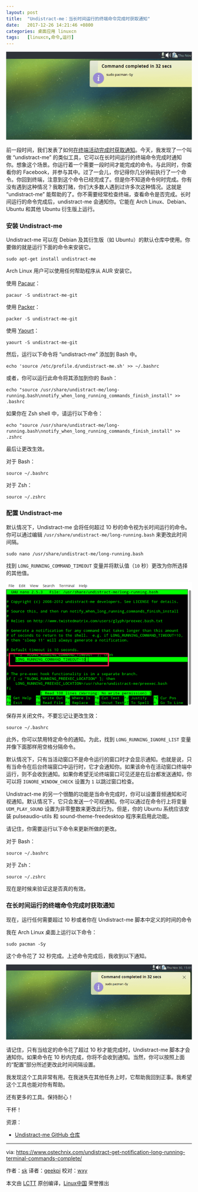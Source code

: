 ```yaml
---
layout: post
title:	"Undistract-me：当长时间运行的终端命令完成时获取通知"
date:	2017-12-26 14:21:46 +0800 
categories:	桌面应用 linuxcn 
tags:	[linuxcn,命令,运行]
---
```



![Undistract-me](/Asserts/Images/album/201712/26/142149rlcchc8maxwyymfm.png)


前一段时间，我们发表了如何[在终端活动完成时获取通知](https://www.ostechnix.com/get-notification-terminal-task-done/)。今天，我发现了一个叫做 “undistract-me” 的类似工具，它可以在长时间运行的终端命令完成时通知你。想象这个场景。你运行着一个需要一段时间才能完成的命令。与此同时，你查看你的 Facebook，并参与其中。过了一会儿，你记得你几分钟前执行了一个命令。你回到终端，注意到这个命令已经完成了。但是你不知道命令何时完成。你有没有遇到这种情况？我敢打赌，你们大多数人遇到过许多次这种情况。这就是 “undistract-me” 能帮助的了。你不需要经常检查终端，查看命令是否完成。长时间运行的命令完成后，undistract-me 会通知你。它能在 Arch Linux、Debian、Ubuntu 和其他 Ubuntu 衍生版上运行。


### 安装 Undistract-me


Undistract-me 可以在 Debian 及其衍生版（如 Ubuntu）的默认仓库中使用。你要做的就是运行下面的命令来安装它。



```
sudo apt-get install undistract-me

```

Arch Linux 用户可以使用任何帮助程序从 AUR 安装它。


使用 [Pacaur](https://www.ostechnix.com/install-pacaur-arch-linux/)：



```
pacaur -S undistract-me-git

```

使用 [Packer](https://www.ostechnix.com/install-packer-arch-linux-2/)：



```
packer -S undistract-me-git

```

使用 [Yaourt](https://www.ostechnix.com/install-yaourt-arch-linux/)：



```
yaourt -S undistract-me-git

```

然后，运行以下命令将 “undistract-me” 添加到 Bash 中。



```
echo 'source /etc/profile.d/undistract-me.sh' >> ~/.bashrc

```

或者，你可以运行此命令将其添加到你的 Bash：



```
echo "source /usr/share/undistract-me/long-running.bash\nnotify_when_long_running_commands_finish_install" >> .bashrc

```

如果你在 Zsh shell 中，请运行以下命令：



```
echo "source /usr/share/undistract-me/long-running.bash\nnotify_when_long_running_commands_finish_install" >> .zshrc

```

最后让更改生效。


对于 Bash：



```
source ~/.bashrc

```

对于 Zsh：



```
source ~/.zshrc

```

### 配置 Undistract-me


默认情况下，Undistract-me 会将任何超过 10 秒的命令视为长时间运行的命令。你可以通过编辑 `/usr/share/undistract-me/long-running.bash` 来更改此时间间隔。



```
sudo nano /usr/share/undistract-me/long-running.bash

```

找到 `LONG_RUNNING_COMMAND_TIMEOUT` 变量并将默认值（`10` 秒）更改为你所选择的其他值。


[![](/Asserts/Images/album/201712/26/142150zw4xw4700tz3zi3w.png)](http://www.ostechnix.com/wp-content/uploads/2017/11/undistract-me-1.png)


保存并关闭文件。不要忘记让更改生效：



```
source ~/.bashrc

```

此外，你可以禁用特定命令的通知。为此，找到 `LONG_RUNNING_IGNORE_LIST` 变量并像下面那样用空格分隔命令。


默认情况下，只有当活动窗口不是命令运行的窗口时才会显示通知。也就是说，只有当命令在后台终端窗口中运行时，它才会通知你。如果该命令在活动窗口终端中运行，则不会收到通知。如果你希望无论终端窗口可见还是在后台都发送通知，你可以将 `IGNORE_WINDOW_CHECK` 设置为 `1` 以跳过窗口检查。


Undistract-me 的另一个很酷的功能是当命令完成时，你可以设置音频通知和可视通知。默认情况下，它只会发送一个可视通知。你可以通过在命令行上将变量 `UDM_PLAY_SOUND` 设置为非零整数来更改此行为。但是，你的 Ubuntu 系统应该安装 pulseaudio-utils 和 sound-theme-freedesktop 程序来启用此功能。


请记住，你需要运行以下命令来更新所做的更改。


对于 Bash：



```
source ~/.bashrc

```

对于 Zsh：



```
source ~/.zshrc

```

现在是时候来验证这是否真的有效。


### 在长时间运行的终端命令完成时获取通知


现在，运行任何需要超过 10 秒或者你在 Undistract-me 脚本中定义的时间的命令


我在 Arch Linux 桌面上运行以下命令：



```
sudo pacman -Sy

```

这个命令花了 32 秒完成。上述命令完成后，我收到以下通知。


[![](/Asserts/Images/album/201712/26/142152u2pxidrkirjo0rwt.png)](http://www.ostechnix.com/wp-content/uploads/2017/11/undistract-me-2.png)


请记住，只有当给定的命令花了超过 10 秒才能完成时，Undistract-me 脚本才会通知你。如果命令在 10 秒内完成，你将不会收到通知。当然，你可以按照上面的“配置”部分所述更改此时间间隔设置。


我发现这个工具非常有用。在我迷失在其他任务上时，它帮助我回到正事。我希望这个工具也能对你有帮助。


还有更多的工具。保持耐心！


干杯！


资源：


* [Undistract-me GitHub 仓库](https://github.com/jml/undistract-me)




---


via: <https://www.ostechnix.com/undistract-get-notification-long-running-terminal-commands-complete/>


作者：[sk](https://www.ostechnix.com/author/sk/) 译者：[geekpi](https://github.com/geekpi) 校对：[wxy](https://github.com/wxy)


本文由 [LCTT](https://github.com/LCTT/TranslateProject) 原创编译，[Linux中国](https://linux.cn/) 荣誉推出
